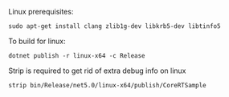 Linux prerequisites:

```sudo apt-get install clang zlib1g-dev libkrb5-dev libtinfo5```

To build for linux:

```dotnet publish -r linux-x64 -c Release```

Strip is required to get rid of extra debug info on linux

```strip bin/Release/net5.0/linux-x64/publish/CoreRTSample```